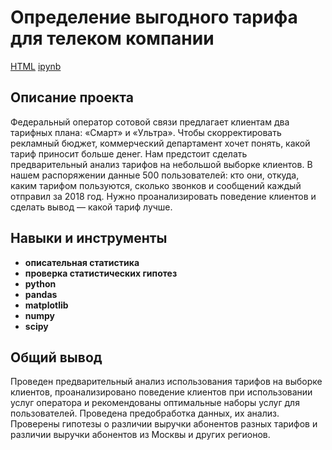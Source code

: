 #  Определение выгодного тарифа для телеком компании
[HTML](https://github.com/Joker2k79/Portfolio/blob/main/04_profitable_telecom_tariff/telecom_tariff.html) [ipynb](https://github.com/Joker2k79/Portfolio/blob/main/04_profitable_telecom_tariff/telecom_tariff.ipynb)

## Описание проекта
Федеральный оператор сотовой связи предлагает клиентам два тарифных плана: «Смарт» и «Ультра». Чтобы скорректировать рекламный бюджет, коммерческий департамент хочет понять, какой тариф приносит больше денег.
Нам предстоит сделать предварительный анализ тарифов на небольшой выборке клиентов. В нашем распоряжении данные 500 пользователей: кто они, откуда, каким тарифом пользуются, сколько звонков и сообщений каждый отправил за 2018 год. Нужно проанализировать поведение клиентов и сделать вывод — какой тариф лучше.


## Навыки и инструменты

- **описательная статистика**
- **проверка статистических гипотез**
- **python**
- **pandas**
- **matplotlib**
- **numpy**
- **scipy**

##

## Общий вывод

Проведен предварительный анализ использования тарифов на выборке клиентов, проанализировано поведение клиентов при использовании услуг оператора и рекомендованы оптимальные наборы услуг для пользователей. Проведена предобработка данных, их анализ. Проверены гипотезы о различии выручки абонентов разных тарифов и различии выручки абонентов из Москвы и других регионов.
